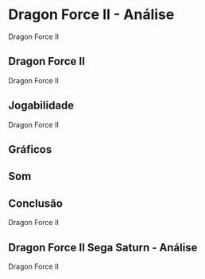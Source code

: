 ---
---

# Dragon Force II - Análise

Dragon Force II

## Dragon Force II

Dragon Force II

## Jogabilidade

Dragon Force II

## Gráficos


## Som

## Conclusão

Dragon Force II

## Dragon Force II Sega Saturn - Análise

Dragon Force II
